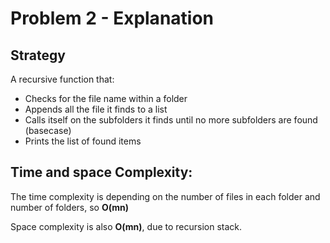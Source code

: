 # Problem 2 - Explanation

## Strategy
A recursive function that:
* Checks for the file name within a folder
* Appends all the file it finds to a list
* Calls itself on the subfolders it finds until no more subfolders are found (basecase)
* Prints the list of found items

## Time and space Complexity:
The time complexity is depending on the number of files in each folder and number of folders, so **O(mn)**

Space complexity is also **O(mn)**, due to recursion stack.
